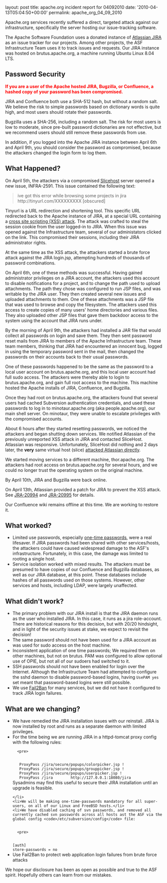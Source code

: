 
layout: post
title: apache.org incident report for 04092010
date: '2010-04-13T05:04:50+00:00'
permalink: apache_org_04_09_2010

<p>Apache.org services recently suffered a direct, targeted attack against our infrastructure, specifically the server hosting our issue-tracking software.</p> 
  <p>The Apache Software Foundation uses a donated instance of <a href="http://www.atlassian.com/software/jira/">Atlassian JIRA</a> as an issue tracker for our projects. Among other projects, the ASF Infrastructure Team uses it to track issues and requests. Our JIRA instance was hosted on brutus.apache.org, a machine running Ubuntu Linux 8.04 LTS.</p> 
  <h2>Password Security</h2> 
  <p><strong><font color="red">If you are a user of the Apache hosted JIRA, Bugzilla, or Confluence, a hashed copy of your password has been compromised.</font></strong></p> 
  <p>JIRA and Confluence both use a SHA-512 hash, but without a random salt.  We believe the risk to simple passwords based on dictionary words is quite high, and most users should rotate their passwords.</p> 
  <p>Bugzilla uses a SHA-256, including a random salt. The risk for most users is low to moderate, since pre-built password dictionaries are not effective, but we recommend users should still remove these passwords from use. </p> 
  <p>In addition, if you logged into the Apache JIRA instance between April 6th and April 9th, you should consider the password as compromised, because the attackers changed the login form to log them.</p> 
  <h2>What Happened?</h2> 
  <p>On April 5th, the attackers via a compromised <a href="http://www.slicehost.com">Slicehost</a> server opened a new issue, INFRA-2591.  This issue contained the following text:</p> 
  <blockquote>
ive got this error while browsing some projects in jira
http://tinyurl.com/XXXXXXXXX [obscured]
</blockquote> 
  <p>Tinyurl is a URL redirection and shortening tool.  This specific URL redirected back to the Apache instance of JIRA, at a special URL containing a <a href="http://en.wikipedia.org/wiki/Cross-site_scripting">cross site scripting (XSS) attack</a>. The attack was crafted to steal the session cookie from the user logged-in to JIRA. When this issue was opened against the Infrastructure team, several of our administators clicked on the link. This compromised their sessions, including their JIRA administrator rights.</p> 
  <p>At the same time as the XSS attack, the attackers started a brute force attack against the JIRA login.jsp, attempting hundreds of thousands of password combinations.</p> 
  <p>On April 6th, one of these methods was successful. Having gained administrator privileges on a JIRA account, the attackers used this account to disable notifications for a project, and to change the path used to upload attachments. The path they chose was configured to run JSP files, and was writable by the JIRA user. They then created several new issues and uploaded attachments to them. One of these attachments was a JSP file that was used to browse and copy the filesystem. The attackers used this access to create copies of many users' home directories and various files.  They also uploaded other JSP files that gave them backdoor access to the system using the account that JIRA runs under.</p> 
  <p>By the morning of April 9th, the attackers had installed a JAR file that would collect all passwords on login and save them. They then sent password reset mails from JIRA to members of the Apache Infrastructure team. These team members, thinking that JIRA had encountered an innocent bug, logged in using the temporary password sent in the mail, then changed the passwords on their accounts back to their usual passwords.</p> 
  <p>One of these passwords happened to be the same as the password to a local user account on brutus.apache.org, and this local user account had full sudo access. The attackers were thereby able to login to brutus.apache.org, and gain full root access to the machine. This machine hosted the Apache installs of JIRA, Confluence, and Bugzilla.</p> 
  <p>Once they had root on brutus.apache.org, the attackers found that several users had cached Subversion authentication credentials, and used these passwords to log in to minotaur.apache.org (aka people.apache.org), our main shell server. On minotaur, they were unable to escalate privileges with the compromised accounts.</p> 
  <p>About 6 hours after they started resetting passwords, we noticed the attackers and began shutting down services. We notified Atlassian of the previously unreported XSS attack in JIRA and contacted SliceHost.  Atlassian was responsive.  Unfortunately, SliceHost did nothing and 2 days later, the <strong>very</strong> same virtual host (slice) <a href="http://blogs.atlassian.com/news/2010/04/oh_man_what_a_day_an_update_on_our_security_breach.html">attacked Atlassian directly</a>.</p> 
  <p>We started moving services to a different machine, thor.apache.org. The attackers had root access on brutus.apache.org for several hours, and we could no longer trust the operating system on the original machine.</p> 
  <p>By April 10th, JIRA and Bugzilla were back online.</p> 
  <p>On April 13th, Atlassian provided a patch for JIRA to prevent the XSS attack. See 
<a href="http://jira.atlassian.com/browse/JRA-20994">JRA-20994</a> and <a href="http://jira.atlassian.com/browse/JRA-20995">JRA-20995</a> for details.
</p> 
  <p>Our Confluence wiki remains offline at this time. We are working to restore it.</p> 
  <h2>What worked?</h2> 
  <ul> 
    <li>Limited use passwords, especially <a href="http://en.wikipedia.org/wiki/One-time_password">one-time passwords</a>, were a real lifesaver. If JIRA passwords had been shared with other services/hosts, the attackers could have caused widespread damage to the ASF's infrastructure. Fortunately, in this case, the damage was limited to rooting a single host.</li> 
    <li>Service isolation worked with mixed results. The attackers must be presumed to have copies of our Confluence and Bugzilla databases, as well as our JIRA database, at this point. These databases include hashes of all passwords used on those systems. However, other services and hosts, including LDAP, were largely unaffected.</li> 
  </ul> 
  <h2>What didn't work?</h2> 
  <ul> 
    <li>The primary problem with our JIRA install is that the JIRA daemon runs as the user who installed JIRA. In this case, it runs as a jira role-account. There are historical reasons for this decision, but with 20/20 hindsight, and in light of the security issues at stake, we expect to revisit the decision!</li> 
    <li>The same password should not have been used for a JIRA account as was used for sudo access on the host machine.</li> 
    <li>Inconsistent application of one time passwords; We required them on other machines, but not on brutus.  PAM was configured to allow optional use of OPIE, but not all of our sudoers had switched to it.</li> 
    <li>SSH passwords should not have been enabled for login over the Internet. Although the Infrastructure Team had attempted to configure the sshd daemon to disable password-based logins, having <code>UsePAM yes</code> set meant that password-based logins were still possible.</li> 
    <li>We use <a href="http://www.fail2ban.org">Fail2Ban</a> for many services, but we did not have it configured to track JIRA login failures.</li> 
  </ul> 
  <h2>What are we changing?</h2> 
  <ul> 
    <li>We have remedied the JIRA installation issues with our reinstall. JIRA is now installed by root and runs as a separate daemon with limited privileges.</li> 
    <li>For the time being we are running JIRA in a httpd-tomcat proxy config with the following rules:

      
      <pre>
<code>
   ProxyPass /jira/secure/popups/colorpicker.jsp !
   ProxyPass /jira/secure/popups/grouppicker.jsp !
   ProxyPass /jira/secure/popups/userpicker.jsp !
   ProxyPass /jira        http://127.0.0.1:18080/jira
</code>
</pre>
Sysadmins may find this useful to secure their JIRA installation until an upgrade is feasible.
    
    </li> 
    <li>We will be making one-time-passwords mandatory for all super-users, on all of our Linux and FreeBSD hosts.</li> 
    <li>We have disabled caching of svn passwords, and removed all currently cached svn passwords across all hosts ast the ASF via the global config <code>/etc/subversion/config</code> file:

      
      <pre>
<code>
[auth]
store-passwords = no
</code>
</pre> 
    </li>  
    <li>Use Fail2Ban to protect web application login failures from brute force attacks</li> 
  </ul> 
  <p>We hope our disclosure has been as open as possible and true to the ASF spirit. Hopefully others can learn from our mistakes.</p>

